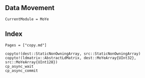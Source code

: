 ## Data Movement

```@meta
CurrentModule = MoYe
```
## Index

```@index
Pages = ["copy.md"]
```


```@docs
copyto!(dest::StaticNonOwningArray, src::StaticNonOwningArray)
copyto!(ldmatrix::AbstractLdMatrix, dest::MoYeArray{UInt32}, src::MoYeArray{UInt128})
cp_async_wait
cp_async_commit
```

